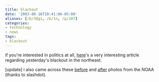 ```yaml
---
title: blackout
date: '2003-08-16T20:41:06-05:00'
aliases: [/b/3Qg1, /b/1n, /p/107]
categories:
- technology
- news
tags:
- blackout
---
```

if you're interested in politics at all, [here][]'s a very interesting article regarding yesterday's blackout in the
northeast.

[update] i also came across these [before][] and [after][] photos from the NOAA (thanks to slashdot).

[here]: https://web.archive.org/web/20030816/http://www.gregpalast.com/printerfriendly.cfm?artid=257
[before]: https://web.archive.org/web/20030816/http://www.noaanews.noaa.gov/nightlights/blackout081403-20hrsbefore-text.jpg
[after]: https://web.archive.org/web/20030816/http://www.noaanews.noaa.gov/nightlights/blackout081503-7hrsafter-text.jpg
